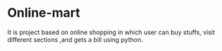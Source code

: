 # Online-mart
It is project based on online shopping in which user can buy stuffs, visit different sections ,and gets a bill using python.
